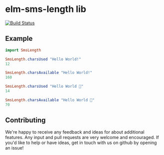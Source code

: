 # elm-sms-length lib

[![Build Status](https://travis-ci.org/alma/elm-sms-length.svg?branch=master)](https://travis-ci.org/alma/elm-sms-length)


## Example

```elm
import SmsLength

SmsLength.charsUsed "Hello World!"
12

SmsLength.charsAvailable "Hello World!"
160

SmsLength.charsUsed "Hello World 🎅"
14

SmsLength.charsAvailable "Hello World 🎅"
70

```

## Contributing

We're happy to receive any feedback and ideas for about additional features.
Any input and pull requests are very welcome and encouraged. If you'd like to
help or have ideas, get in touch with us on github by opening an issue!
